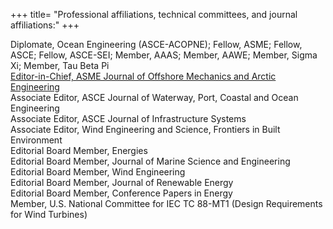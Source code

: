 +++
title= "Professional affiliations, technical committees, and journal affiliations:"
+++

Diplomate, Ocean Engineering (ASCE-ACOPNE); Fellow, ASME; Fellow, ASCE; Fellow, ASCE-SEI; Member, AAAS; Member, AAWE; Member, Sigma Xi; Member, Tau Beta Pi  
[Editor-in-Chief, ASME Journal of Offshore Mechanics and Arctic Engineering](https://asmedigitalcollection.asme.org/offshoremechanics)  
Associate Editor, ASCE Journal of Waterway, Port, Coastal and Ocean Engineering  
Associate Editor, ASCE Journal of Infrastructure Systems  
Associate Editor, Wind Engineering and Science, Frontiers in Built Environment  
Editorial Board Member, Energies  
Editorial Board Member, Journal of Marine Science and Engineering  
Editorial Board Member, Wind Engineering  
Editorial Board Member, Journal of Renewable Energy  
Editorial Board Member, Conference Papers in Energy  
Member, U.S. National Committee for IEC TC 88-MT1 (Design Requirements for Wind Turbines)